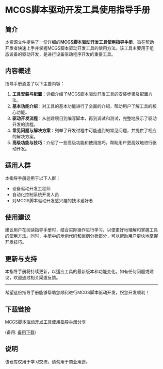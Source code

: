 # MCGS脚本驱动开发工具使用指导手册

## 简介
本资源文件提供了一份详细的**MCGS脚本驱动开发工具使用指导手册**，旨在帮助开发者快速上手并掌握MCGS脚本驱动开发工具的使用方法。该工具主要用于组态设备的驱动开发，是进行设备驱动程序开发的重要工具。

## 内容概述
指导手册涵盖了以下主要内容：
1. **工具安装与配置**：详细介绍了MCGS脚本驱动开发工具的安装步骤及配置方法。
2. **基本功能介绍**：对工具的基本功能进行了全面的介绍，帮助用户了解工具的核心功能。
3. **驱动开发流程**：从创建项目到编写脚本，再到调试和测试，完整地展示了驱动开发的流程。
4. **常见问题与解决方案**：列举了开发过程中可能遇到的常见问题，并提供了相应的解决方案。
5. **高级功能与技巧**：介绍了一些高级功能和使用技巧，帮助用户更高效地进行驱动开发。

## 适用人群
本指导手册适用于以下人群：
- 设备驱动开发工程师
- 自动化控制系统开发人员
- 对MCGS脚本驱动开发感兴趣的技术爱好者

## 使用建议
建议用户在阅读指导手册时，结合实际操作进行学习，以便更好地理解和掌握工具的使用方法。同时，手册中的示例代码和案例分析部分，可以帮助用户更快地掌握开发技巧。

## 更新与支持
本指导手册将持续更新，以适应工具的最新版本和功能变化。如有任何问题或建议，欢迎通过相关渠道反馈。

---
希望这份指导手册能够帮助您顺利进行MCGS脚本驱动开发，祝您开发顺利！

## 下载链接
[MCGS脚本驱动开发工具使用指导手册分享](https://pan.quark.cn/s/b1edf31c1c7f) 

(备用: [备用下载](https://pan.baidu.com/s/13ImMiO9y5Cz0m6t6x2G7Gg?pwd=ld6a))

## 说明

该仓库仅用于学习交流，请勿用于商业用途。
